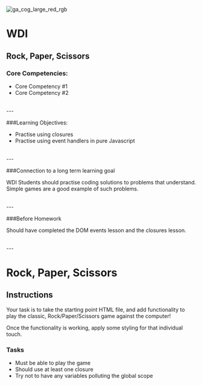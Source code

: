 ![ga_cog_large_red_rgb](https://cloud.githubusercontent.com/assets/40461/8183776/469f976e-1432-11e5-8199-6ac91363302b.png)

WDI
======
## Rock, Paper, Scissors

### Core Competencies:

- Core Competency #1
- Core Competency #2

<br>
---

###Learning Objectives:

- Practise using closures
- Practise using event handlers in pure Javascript

<br>
---

###Connection to a long term learning goal 

WDI Students should practise coding solutions to problems that understand. Simple games are a good example of such problems.

<br>
---

###Before Homework

Should have completed the DOM events lesson and the closures lesson.

<br>
---

Rock, Paper, Scissors
=====

## Instructions

Your task is to take the starting point HTML file, and add functionality to play the classic, Rock/Paper/Scissors game against the computer!

Once the functionality is working, apply some styling for that individual touch.

### Tasks

- Must be able to play the game
- Should use at least one closure
- Try not to have any variables polluting the global scope